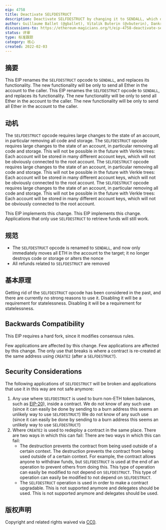 ```yaml
---
eip: 4758
title: Deactivate SELFDESTRUCT
description: Deactivate SELFDESTRUCT by changing it to SENDALL, which does recover all funds to the caller but does not delete any code or storage.
author: Guillaume Ballet (@gballet), Vitalik Buterin (@vbuterin), Dankrad Feist (@dankrad)
discussions-to: https://ethereum-magicians.org/t/eip-4758-deactivate-selfdestruct/8710
status: 评审
type: 标准跟踪
category: 核心
created: 2022-02-03
---
```


## 摘要

This EIP renames the `SELFDESTRUCT` opcode to `SENDALL`, and replaces its functionality. The new functionality will be only to send all Ether in the account to the caller. This EIP renames the `SELFDESTRUCT` opcode to `SENDALL`, and replaces its functionality. The new functionality will be only to send all Ether in the account to the caller. The new functionality will be only to send all Ether in the account to the caller.

## 动机

The `SELFDESTRUCT` opcode requires large changes to the state of an account, in particular removing all code and storage. The `SELFDESTRUCT` opcode requires large changes to the state of an account, in particular removing all code and storage. This will not be possible in the future with Verkle trees: Each account will be stored in many different account keys, which will not be obviously connected to the root account. The `SELFDESTRUCT` opcode requires large changes to the state of an account, in particular removing all code and storage. This will not be possible in the future with Verkle trees: Each account will be stored in many different account keys, which will not be obviously connected to the root account. The `SELFDESTRUCT` opcode requires large changes to the state of an account, in particular removing all code and storage. This will not be possible in the future with Verkle trees: Each account will be stored in many different account keys, which will not be obviously connected to the root account.

This EIP implements this change. This EIP implements this change. Applications that only use `SELFDESTRUCT` to retrieve funds will still work.

## 规范

 * The `SELFDESTRUCT` opcode is renamed to `SENDALL`, and now only immediately moves all ETH in the account to the target; it no longer destroys code or storage or alters the nonce
 * All refunds related to `SELFDESTRUCT` are removed

## 基本原理

Getting rid of the `SELFDESTRUCT` opcode has been considered in the past, and there are currently no strong reasons to use it. Disabling it will be a requirement for statelessness. Disabling it will be a requirement for statelessness.

## Backwards Compatibility

This EIP requires a hard fork, since it modifies consensus rules.

Few applications are affected by this change. Few applications are affected by this change. The only use that breaks is where a contract is re-created at the same address using `CREATE2` (after a `SELFDESTRUCT`).

## Security Considerations

The following applications of `SELFDESTRUCT` will be broken and applications that use it in this way are not safe anymore:

1. Any use where `SELFDESTRUCT` is used to burn non-ETH token balances, such as [EIP-20](./eip-20.md)), inside a contract. We do not know of any such use (since it can easily be done by sending to a burn address this seems an unlikely way to use `SELFDESTRUCT`) We do not know of any such use (since it can easily be done by sending to a burn address this seems an unlikely way to use `SELFDESTRUCT`)
2. Where `CREATE2` is used to redeploy a contract in the same place. There are two ways in which this can fail: There are two ways in which this can fail:
    * The destruction prevents the contract from being used outside of a certain context. The destruction prevents the contract from being used outside of a certain context. For example, the contract allows anyone to withdraw funds, but `SELFDESTRUCT` is used at the end of an operation to prevent others from doing this. This type of operation can easily be modified to not depend on `SELFDESTRUCT`. This type of operation can easily be modified to not depend on `SELFDESTRUCT`.
    * The `SELFDESTRUCT` operation is used in order to make a contract upgradable. This is not supported anymore and delegates should be used. This is not supported anymore and delegates should be used.


## 版权声明

Copyright and related rights waived via [CC0](../LICENSE.md).
